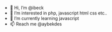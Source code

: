 - 👋 Hi, I’m @ibeck
- 👀 I’m interested in php, javascript html css etc..
- 🌱 I’m currently learning javascript
- 📫 Reach me @aybekdes

